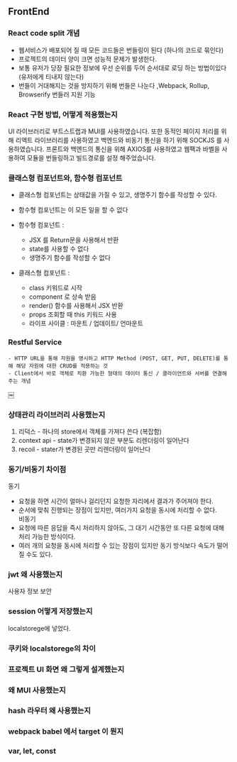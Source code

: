 ## FrontEnd

### React code split 개념
 - 웹서비스가 배포되어 질 때 모든 코드들은 번들링이 된다 (하나의 코드로 묶인다) 
 - 프로젝트의 데이터 양이 크면 성능적 문제가 발생한다. 
 - 보통 유저가 당장 필요한 정보에 우선 순위를 두어 순서대로 로딩 하는 방법이있다 (유저에게 티내지 않는다)
 - 번들이 거대해지는 것을 방지하기 위해 번들은 나눈다 ,Webpack, Rollup, Browserify 번들러 지원 기능

### React 구현 방법, 어떻게 적용했는지
UI 라이브러리로 부트스트랩과 MUI를 사용하였습니다.
또한 동적인 페이지 처리를 위해 리액트 라이브러리를 사용하였고 
백엔드와 비동기 통신을 하기 위해 SOCKJS 를 사용하였습니다.
프론트와 백엔드의 통신을 위해 AXIOS를 사용하였고
웹팩과 바벨을 사용하여 모듈을 번들링하고 빌드경로를 설정 해주었습니다.

### 클래스형 컴포넌트와, 함수형 컴포넌트
- 클래스형 컴포넌트는 상태값을 가질 수 있고, 생명주기 함수를 작성할 수 있다.
- 함수형 컴포넌트는 이 모든 일을 할 수 없다
- 함수형 컴포넌트 : 
	- JSX 를 Return문을 사용해서 반환
	- state를 사용할 수 없다
	- 생명주기 함수를 작성할 수 없다

- 클래스형 컴포넌트 :
	- class 키워드로 시작
	- component 로 상속 받음
	- render() 함수를 사용해서 JSX 반환
	- props 조회할 때 this 키워드 사용
	- 라이프 사이클 : 마운트 / 업데이트/ 언마운트

### Restful Service
	- HTTP URL을 통해 자원을 명시하고 HTTP Method (POST, GET, PUT, DELETE)를 통해 해당 자원에 대한 CRUD를 적용하는 것
	- Client에서 바로 객체로 치환 가능한 형태의 데이터 통신 / 클라이언트와 서버를 연결해주는 개념
￼
### 상태관리 라이브러리 사용했는지
 1) 리덕스 - 하나의 store에서 객체를 가져다 쓴다 (복잡함)
 2) context api - state가 변경되지 않은 부분도 리렌더링이 일어난다
 3) recoil - stater가 변경된 곳만 리렌더링이 일어난다

### 동기/비동기 차이점
동기
 - 요청을 하면 시간이 얼마나 걸리던지 요청한 자리에서 결과가 주어져야 한다. 
 - 순서에 맞춰 진행되는 장점이 있지만, 여러가지 요청을 동시에 처리할 수 없다.	
비동기
 - 요청에 따른 응답을 즉시 처리하지 않아도, 그 대기 시간동안 또 다른 요청에 대해 처리 가능한 방식이다.
 - 여러 개의 요청을 동시에 처리할 수 있는 장점이 있지만 동기 방식보다 속도가 떨어질 수도 있다.

### jwt 왜 사용했는지
사용자 정보 보안

### session 어떻게 저장했는지 
localstorege에 넣었다.

### 쿠키와 localstorege의 차이

### 프로젝트 UI 화면 왜 그렇게 설계했는지

### 왜 MUI 사용했는지

### hash 라우터 왜 사용했는지

### webpack babel 에서 target 이 뭔지 

### var, let, const






